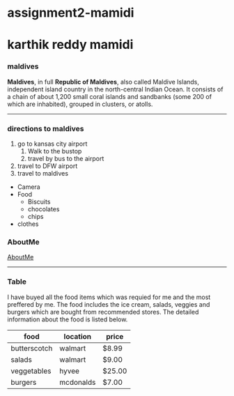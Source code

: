 # assignment2-mamidi
# karthik reddy mamidi
### maldives

**Maldives**, in full **Republic of Maldives**, also called Maldive Islands, independent island country in the north-central Indian Ocean. It consists of a chain of about 1,200 small coral islands and sandbanks (some 200 of which are inhabited), grouped in clusters, or atolls.

---

### directions to maldives


1. go to kansas city airport
    1. Walk to the bustop
    2. travel by bus to the airport
2. travel to DFW airport
3. travel to maldives

* Camera
* Food
   * Biscuits
   * chocolates
   * chips
* clothes

### AboutMe

[AboutMe](https://github.com/Karthik143073/assignment2-mamidi/blob/main/AboutMe.md)

-----

### Table

I have buyed all the food items which was requied for me and the most preffered by me. The food includes the ice cream, salads, veggies and burgers which are bought from recommended stores. The detailed information about the food is listed below. 



|  food           |   location   |   price   |
|-----------------|--------------|-----------|
| butterscotch    |   walmart    |  $8.99    |
| salads          |   walmart    |  $9.00    |
| veggetables     |   hyvee      |  $25.00   |
| burgers         |   mcdonalds  |  $7.00    |










